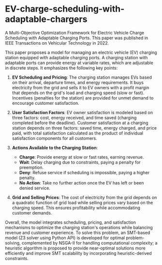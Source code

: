 # EV-charge-scheduling-with-adaptable-chargers
A Multi-Objective Optimization Framework for Electric Vehicle Charge Scheduling with Adaptable Charging Ports. This paper was published in IEEE Transactions on Vehicular Technology in 2022.

This paper proposes a model for managing an electric vehicle (EV) charging station equipped with adaptable charging ports. A charging station with adaptable ports can provide energy at variable rates, which are adjustable in discrete steps. It emphasizes the following key points:

1. **EV Scheduling and Pricing**: The charging station manages EVs based on their arrival, departure times, and energy requirements. It buys electricity from the grid and sells it to EV owners with a profit margin that depends on the grid's load and charging speed (slow or fast). Incentives (penalties for the station) are provided for unmet demand to encourage customer satisfaction.

2. **User Satisfaction Factors**: EV owner satisfaction is modeled based on three factors: cost, energy received, and time saved (charging completed before the deadline). Customer satisfaction at a charging station depends on three factors: saved time, energy charged, and price paid, with total satisfaction calculated as the product of individual satisfaction components for all customers.

3. **Actions Available to the Charging Station**:  
   - **Charge**: Provide energy at slow or fast rates, earning revenue.  
   - **Wait**: Delay charging due to constraints, paying a penalty for preemption.  
   - **Deny**: Refuse service if scheduling is impossible, paying a higher penalty.  
   - **No Action**: Take no further action once the EV has left or been denied service.  

4. **Grid and Selling Prices**: The cost of electricity from the grid depends on a quadratic function of grid load while selling prices vary based on the charging speed. This ensures profitability while accommodating customer demands.

Overall, the model integrates scheduling, pricing, and satisfaction mechanisms to optimize the charging station's operations while balancing revenue and customer experience. To solve this problem, an SMT-based model (Z3 solver using Python API) is developed for optimal problem-solving, complemented by NSGA-II for handling computational complexity; a heuristic algorithm is proposed to provide near-optimal solutions more efficiently and improve SMT scalability by incorporating heuristic-derived constraints.
